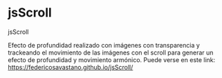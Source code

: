# jsScroll
jsScroll


Efecto de profundidad realizado con imágenes con transparencia y trackeando el movimiento de las imágenes con el scroll para generar un efecto de profundidad y movimiento armónico.
Puede verse en este link: https://federicosavastano.github.io/jsScroll/

